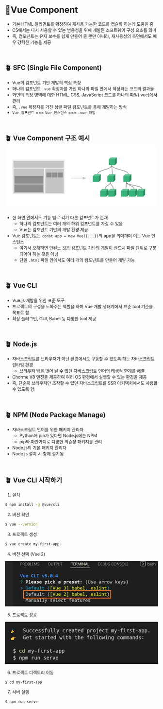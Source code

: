 # 🔰Vue Component

- 기본 HTML 엘리먼트를 확장하여 재사용 가능한 코드를 캡슐화 하는데 도움을 줌
- CS에서는 다시 사용할 수 있는 범용성을 위해 개발된 소프트웨어 구성 요소를 의미
- 즉, 컴포넌트는 유지 보수를 쉽게 만들어 줄 뿐만 아니라, 재사용성의 측면에서도 매우 강력한 기능을 제공

<BR>

## 🪴 SFC (Single File Component)

- Vue의 컴포넌트 기반 개발의 핵심 특징
- 하나의 컴포넌트 `.vue` 확장자를 가진 하나의 파일 안에서 작성되는 코드의 결과물
- 화면의 특정 영역에 대한 HTML, CSS, JavaScript 코드를 하나의 파일(.vue)에서 관리
- 즉, `.vue` 확장자를 가진 싱글 파일 컴포넌트를 통해 개발하는 방식
- `Vue 컴포넌트` === `Vue 인스턴스` === `.vue 파일`

<BR>

## 🪴 Vue Component 구조 예시![image-20220510234640279](Vue%20Component%20&%20CLI.assets/image-20220510234640279.png)

- 한 화면 안에서도 기능 별로 각기 다른 컴포넌트가 존재
  - 하나의 컴포넌트는 여러 개의 하위 컴포넌트를 가질 수 있음
  - Vue는 컴포넌트 기반의 개발 환경 제공
- Vue 컴포넌트는 `const app = new Vue({...})`의 app을 의미하며 이는 Vue 인스턴스
  - 여기서 오해하면 안된느 것은 컴포넌트 기반의 개발이 반드시 파일 단위로 구분되어야 하는 것은 아님
  - 단일 `.html` 파일 안에서도 여러 개의 컴포넌트를 만들어 개발 가능

<BR>

## 🪴 Vue CLI

- Vue.js 개발을 위한 표준 도구
- 프로젝트의 구성을 도와주는 역할을 하며 Vue 개발 생태계에서 표준 tool 기준을 목표로 함
- 확장 플러그인, GUI, Babel 등 다양한 tool 제공

<br>



## 🪴 Node.js

- 자바스크립트를 브라우저가 아닌 환경에서도 구동할 수 있도록 하는 자바스크립트 런타임 환경
  - 브라우저 밖을 벗어 날 수 없던 자바스크립트 언어의 태생적 한계를 해결
- Chorme V8 엔진을 제공하여 여러 OS 환경에서 실행할 수 있는 환경을 제공
- 즉, 단순히 브라우저만 조작할 수 있던 자바스크립트를 SSR 아키텍처에서도 사용할 수 있도록 함

<br>



## 🪴 NPM (Node Package Manage)

- 자바스크립트 언어를 위한 패키지 관리자
  - Python에 pip가 있다면 Node.js에는 NPM
  - pip와 마찬가지로 다양한 의존성 패키지를 관리
- Node.js의 기본 패키지 관리자
- Node.js 설치 시 함께 설치됨

<br>



## 🪴 Vue CLI 시작하기

1. 설치

```BASH
$ npm install -g @vue/cli
```

2. 버젼 확인

```bash
$ vue --version
```

3. 프로젝트 생성

```bash
$ vue create my-first-app
```

4. 버전 선택 (Vue 2)

![image-20220510235543343](Vue%20Component%20&%20CLI.assets/image-20220510235543343.png)

5. 프로젝트 성공

![image-20220510235529815](Vue%20Component%20&%20CLI.assets/image-20220510235529815.png)

6. 프로젝트 디렉토리 이동

```bash
$ cd my-first-app
```

7. 서버 실행

```bash
$ npm run serve
```

